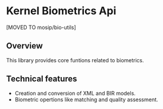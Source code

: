 # Kernel Biometrics Api

[MOVED TO mosip/bio-utils]

## Overview
This library provides core funtions related to biometrics.

## Technical features
- Creation and conversion of XML and BIR models.
- Biometric opertions like matching and quality assessment.
